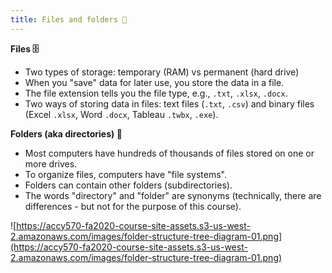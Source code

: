 ```yaml
---
title: Files and folders 📂
---
```


**Files 🗄️**

- Two types of storage: temporary (RAM) vs permanent (hard drive)
- When you "save" data for later use, you store the data in a file.
- The file extension tells you the file type, e.g., `.txt`, `.xlsx`, `.docx`.
- Two ways of storing data in files: text files (`.txt`, `.csv`) and binary files (Excel `.xlsx`, Word `.docx`, Tableau `.twbx`, `.exe`).

**Folders (aka directories) 📁**

- Most computers have hundreds of thousands of files stored on one or more drives.
- To organize files, computers have "file systems".
- Folders can contain other folders (subdirectories).
- The words "directory" and "folder" are synonyms (technically, there are differences - but not for the purpose of this course).

![https://accy570-fa2020-course-site-assets.s3-us-west-2.amazonaws.com/images/folder-structure-tree-diagram-01.png](https://accy570-fa2020-course-site-assets.s3-us-west-2.amazonaws.com/images/folder-structure-tree-diagram-01.png)
